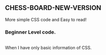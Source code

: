 ## CHESS-BOARD-NEW-VERSION
More simple CSS code and Easy to read!

### Beginner Level code.
<br>
When I have only basic information of CSS.